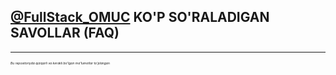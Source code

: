 <h2><a href="https://t.me/FullStack_OMUC">@FullStack_OMUC</a> KO'P SO'RALADIGAN SAVOLLAR (FAQ)</h2>
<hr>
<p style="font-size: 5px; font-style: italic;">Bu repositoriyda qiziqarli va kerakli bo'lgan ma'lumotlar to'plangan</p>
